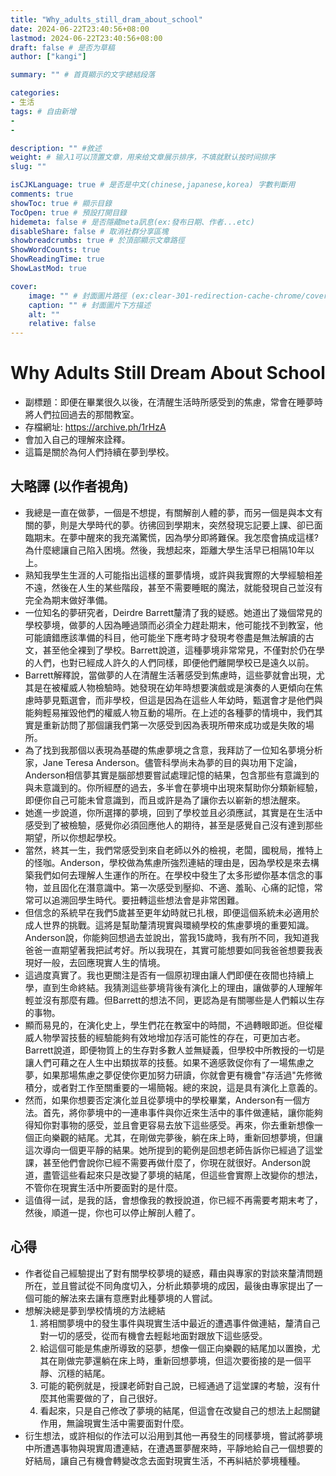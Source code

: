 ```yaml
---
title: "Why_adults_still_dram_about_school"
date: 2024-06-22T23:40:56+08:00
lastmod: 2024-06-22T23:40:56+08:00
draft: false # 是否为草稿
author: ["kangi"]

summary: "" # 首頁顯示的文字總結段落

categories: 
- 生活
tags: # 自由新增
- 
- 

description: "" #敘述
weight: # 输入1可以顶置文章，用来给文章展示排序，不填就默认按时间排序
slug: ""

isCJKLanguage: true # 是否是中文(chinese,japanese,korea) 字數判斷用
comments: true
showToc: true # 顯示目錄
TocOpen: true # 預設打開目錄
hidemeta: false # 是否隱藏meta訊息(ex:發布日期、作者...etc)
disableShare: false # 取消社群分享區塊
showbreadcrumbs: true # 於頂部顯示文章路徑
ShowWordCounts: true
ShowReadingTime: true
ShowLastMod: true

cover:
    image: "" # 封面圖片路徑 (ex:clear-301-redirection-cache-chrome/cover.jpg)
    caption: "" # 封面圖片下方描述
    alt: ""
    relative: false
---
```

# Why Adults Still Dream About School

+ 副標題：即便在畢業很久以後，在清醒生活時所感受到的焦慮，常會在睡夢時將人們拉回過去的那間教室。
+ 存檔網址: <https://archive.ph/1rHzA>
+ 會加入自己的理解來詮釋。
+ 這篇是關於為何人們持續在夢到學校。

## 大略譯 (以作者視角)

+ 我總是一直在做夢，一個是不想提，有關解剖人體的夢，而另一個是與本文有關的夢，則是大學時代的夢。彷彿回到學期末，突然發現忘記要上課、卻已面臨期末。在夢中醒來的我充滿驚慌，因為學分即將難保。我怎麼會搞成這樣? 為什麼總讓自己陷入困境。然後，我想起來，距離大學生活早已相隔10年以上。
+ 熟知我學生生涯的人可能指出這樣的噩夢情境，或許與我實際的大學經驗相差不遠，然後在人生的某些階段，甚至不需要睡眠的魔法，就能發現自己並沒有完全為期末做好準備。
+ 一位知名的夢研究者，Deirdre Barrett釐清了我的疑惑。她道出了幾個常見的學校夢境，做夢的人因為睡過頭而必須全力趕赴期末，他可能找不到教室，他可能讀錯應該準備的科目，他可能坐下應考時才發現考卷盡是無法解讀的古文，甚至他全裸到了學校。Barrett說道，這種夢境非常常見，不僅對於仍在學的人們，也對已經成人許久的人們同樣，即便他們離開學校已是遠久以前。
+ Barrett解釋說，當做夢的人在清醒生活著感受到焦慮時，這些夢就會出現，尤其是在被權威人物檢驗時。她發現在幼年時想要演戲或是演奏的人更傾向在焦慮時夢見甄選會，而非學校，但這是因為在這些人年幼時，甄選會才是他們與能夠輕易摧毀他們的權威人物互動的場所。在上述的各種夢的情境中，我們其實是重新訪問了那個讓我們第一次感受到因為表現所帶來成功或是失敗的場所。
+ 為了找到我那個以表現為基礎的焦慮夢境之含意，我拜訪了一位知名夢境分析家，Jane Teresa Anderson。儘管科學尚未為夢的目的與功用下定論，Anderson相信夢其實是腦部想要嘗試處理記憶的結果，包含那些有意識到的與未意識到的。你所經歷的過去，多半會在夢境中出現來幫助你分類新經驗，即便你自己可能未曾意識到，而且或許是為了讓你去以嶄新的想法醒來。
+ 她進一步說道，你所選擇的夢境，回到了學校並且必須應試，其實是在生活中感受到了被檢驗，感覺你必須回應他人的期待，甚至是感覺自己沒有達到那些期望，所以你想起學校。
+ 當然，終其一生，我們常感受到來自老師以外的檢視，老闆，國稅局，推特上的怪咖。Anderson，學校做為焦慮所強烈連結的理由是，因為學校是來去構築我們如何去理解人生運作的所在。在學校中發生了太多形塑你基本信念的事物，並且固化在潛意識中。第一次感受到壓抑、不適、羞恥、心痛的記憶，常常可以追溯回學生時代。要扭轉這些想法會是非常困難。
+ 但信念的系統早在我們5歲甚至更年幼時就已扎根，即便這個系統未必適用於成人世界的挑戰。這將是幫助釐清現實與環繞學校的焦慮夢境的重要知識。Anderson說，你能夠回想過去並說出，當我15歲時，我有所不同，我知道我爸爸一直期望著我把試考好。所以我現在，其實可能想要如同我爸爸想要我表現好一般，去回應現實人生的情境。
+ 這過度真實了。我也更關注是否有一個原初理由讓人們即便在夜間也持續上學，直到生命終結。我猜測這些夢境背後有演化上的理由，讓做夢的人理解年輕並沒有那麼有趣。但Barrett的想法不同，更認為是有關哪些是人們賴以生存的事物。
+ 顯而易見的，在演化史上，學生們花在教室中的時間，不過轉眼即逝。但從權威人物學習技藝的經驗能夠有效地增加存活可能性的存在，可更加古老。Barrett說道，即便物質上的生存對多數人並無疑義，但學校中所教授的一切是讓人們可藉之在人生中出類拔萃的技藝。如果不適感敦促你有了一場焦慮之夢，如果那場焦慮之夢促使你更加努力研讀，你就會更有機會"存活過"先修微積分，或者對工作至關重要的一場簡報。總的來說，這是具有演化上意義的。
+ 然而，如果你想要否定演化並且從夢境中的學校畢業，Anderson有一個方法。首先，將你夢境中的一連串事件與你近來生活中的事件做連結，讓你能夠得知你對事物的感受，並且會更容易去放下這些感受。再來，你去重新想像一個正向樂觀的結尾。尤其，在剛做完夢後，躺在床上時，重新回想夢境，但讓這次導向一個更平靜的結果。她所提到的範例是回想老師告訴你已經過了這堂課，甚至他們會說你已經不需要再做什麼了，你現在就很好。Anderson說道，盡管這些看起來只是改變了夢境的結尾，但這些會實際上改變你的想法，不管你在現實生活中所要面對的是什麼。
+ 這值得一試，是我的話，會想像我的教授說道，你已經不再需要考期末考了，然後，順道一提，你也可以停止解剖人體了。

## 心得

+ 作者從自己經驗提出了對有關學校夢境的疑惑，藉由與專家的對談來釐清問題所在，並且嘗試從不同角度切入，分析此類夢境的成因，最後由專家提出了一個可能的解法來去讓有意應對此種夢境的人嘗試。
+ 想解決總是夢到學校情境的方法總結
    1. 將相關夢境中的發生事件與現實生活中最近的遭遇事件做連結，釐清自己對一切的感受，從而有機會去輕鬆地面對跟放下這些感受。
    2. 給這個可能是焦慮所導致的惡夢，想像一個正向樂觀的結尾加以置換，尤其在剛做完夢還躺在床上時，重新回想夢境，但這次要銜接的是一個平靜、沉穩的結尾。
    3. 可能的範例就是，授課老師對自己說，已經通過了這堂課的考驗，沒有什麼其他需要做的了，自己很好。
    4. 看起來，只是自己修改了夢境的結尾，但這會在改變自己的想法上起關鍵作用，無論現實生活中需要面對什麼。
+ 衍生想法，或許相似的作法可以沿用到其他一再發生的同樣夢境，嘗試將夢境中所遭遇事物與現實周遭連結，在遭遇噩夢醒來時，平靜地給自己一個想要的好結局，讓自己有機會轉變改念去面對現實生活，不再糾結於夢境種種。